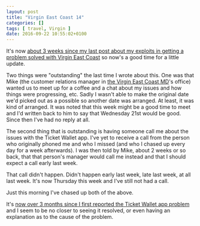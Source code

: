 ```yaml
---
layout: post
title: "Virgin East Coast 14"
categories: []
tags: [ travel, Virgin ]
date: 2016-09-22 10:55:02+0100
---
```


It's now
[about 3 weeks since my last post about my exploits in getting a problem solved with Virgin East Coast](/2016/09/02/virgin_east_coast_13.html)
so now's a good time for a little update.

Two things were "outstanding" the last time I wrote about this. One was that
Mike (the customer relations manager in
[the Virgin East Coast MD](https://twitter.com/davidhorne)'s office) wanted
us to meet up for a coffee and a chat about my issues and how things were
progressing, etc. Sadly I wasn't able to make the original date we'd picked
out as a possible so another date was arranged. At least, it was kind of
arranged. It was noted that this week might be a good time to meet and I'd
written back to him to say that Wednesday 21st would be good. Since then
I've had no reply at all.

The second thing that is outstanding is having someone call me about the
issues with the Ticket Wallet app. I've yet to receive a call from the
person who originally phoned me and who I missed (and who I chased up every
day for a week afterwards). I was then told by Mike, about 2 weeks or so
back, that that person's manager would call me instead and that I should
expect a call early last week.

That call didn't happen. Didn't happen early last week, late last week, at
all last week. It's now Thursday this week and I've still not had a call.

Just this morning I've chased up both of the above.

It's
[now over 3 months since I first reported the Ticket Wallet app problem](/2016/06/17/virgin_east_coast.html)
and I seem to be no closer to seeing it resolved, or even having an
explanation as to the cause of the problem.
